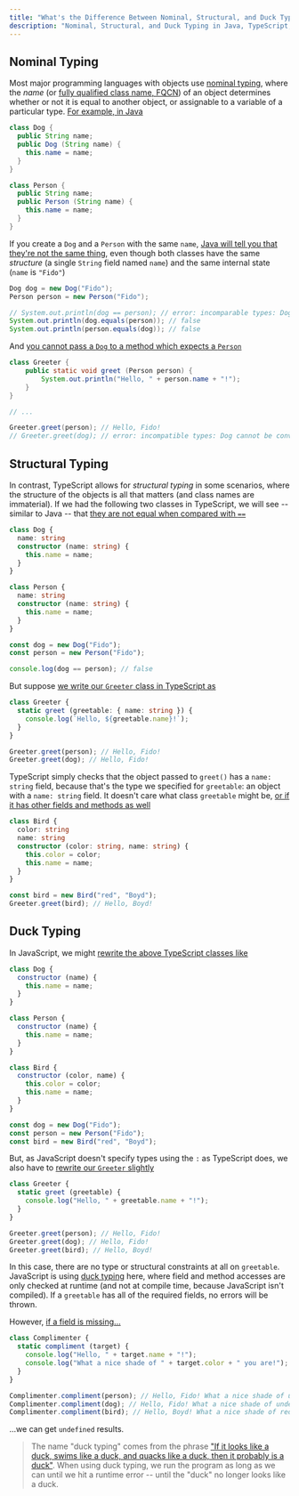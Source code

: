 ```yaml
---
title: "What's the Difference Between Nominal, Structural, and Duck Typing?"
description: "Nominal, Structural, and Duck Typing in Java, TypeScript, and JavaScript"
---
```


## Nominal Typing

Most major programming languages with objects use [nominal typing](https://en.wikipedia.org/wiki/Nominal_type_system), where the _name_ (or [fully qualified class name, FQCN](https://en.wikipedia.org/wiki/Fully_qualified_name)) of an object determines whether or not it is equal to another object, or assignable to a variable of a particular type. [For example, in Java](https://www.mycompiler.io/view/BDKXhWg)

```java
class Dog {
  public String name;
  public Dog (String name) {
    this.name = name;
  }
}

class Person {
  public String name;
  public Person (String name) {
    this.name = name;
  }
}
```

If you create a `Dog` and a `Person` with the same `name`, [Java will tell you that they're not the same thing](https://www.mycompiler.io/view/JJSt7fK), even though both classes have the same _structure_ (a single `String` field named `name`) and the same internal state (`name` is `"Fido"`)

```java
Dog dog = new Dog("Fido");
Person person = new Person("Fido");

// System.out.println(dog == person); // error: incomparable types: Dog and Person
System.out.println(dog.equals(person)); // false
System.out.println(person.equals(dog)); // false
```

And [you cannot pass a `Dog` to a method which expects a `Person`](https://www.mycompiler.io/view/88L7lwy)

```java
class Greeter {
    public static void greet (Person person) {
        System.out.println("Hello, " + person.name + "!");
    }
}

// ...

Greeter.greet(person); // Hello, Fido!
// Greeter.greet(dog); // error: incompatible types: Dog cannot be converted to Person
```

## Structural Typing

In contrast, TypeScript allows for _structural typing_ in some scenarios, where the structure of the objects is all that matters (and class names are immaterial). If we had the following two classes in TypeScript, we will see -- similar to Java -- that [they are not equal when compared with `==`](https://www.typescriptlang.org/play?#code/MYGwhgzhAEAiD2BzaBvAUNaA7MBbApgFzQQAuATgJZaIbTDxZnkCuwp850AFDgcc2qIAlKjqZSAC0oQAdH3zQAvNjz4A3HQC+aHWlCQYABXzkIjMZgUCKQugyYU2HLrzU2qNUekwTpchWVVAk1MHT0HMmgAEyQgrHwAdzgkbgAiADFKWLThTUjSaAAHU3MseKToEzNGdKycvLR9RnMQfFkQVNjkJRUSmqw86AB6YegAMzAQCHwgA)

```ts
class Dog {
  name: string
  constructor (name: string) {
    this.name = name;
  }
}

class Person {
  name: string
  constructor (name: string) {
    this.name = name;
  }
}

const dog = new Dog("Fido");
const person = new Person("Fido");

console.log(dog == person); // false
```

But suppose [we write our `Greeter` class in TypeScript as](https://www.typescriptlang.org/play?#code/MYGwhgzhAEAiD2BzaBvAUNaA7MBbApgFzQQAuATgJZaIbTDxZnkCuwp850AFDgcc2qIAlKjqZSAC0oQAdH3zQAvNjz4A3HQC+aHWlCQYABXzkIjMZgUCKQugyYU2HLrzU2qNUekwTpchWVVAk1MHT0HMmgAEyQgrHwAdzgkbgAiADFKWLThTUjSaAAHU3MseKToEzNGdKycvLR9RnMQfFkQVNjkJRUSmqw86AB6YegAMzAQCHwmgyhoAHFyfHxSU0sSUjBSSmBoRBW1nkPV7YAjNuIUYKItz2Qtb3F6Fvg2jtSAAwAJfBBOgAaaAAEhQpzWYEu7QUWgAhF9GmFdE1lmdTLIIaRuP0ykNRtA-gD4MD6vA4Wg0WsMVjuN18WMiUDoGS4UA)

```ts
class Greeter {
  static greet (greetable: { name: string }) {
    console.log(`Hello, ${greetable.name}!`);
  }
}

Greeter.greet(person); // Hello, Fido!
Greeter.greet(dog); // Hello, Fido!
```

TypeScript simply checks that the object passed to `greet()` has a `name: string` field, because that's the type we specified for `greetable`: an object with a `name: string` field. It doesn't care what class `greetable` might be, [or if it has other fields and methods as well](https://www.typescriptlang.org/play?#code/MYGwhgzhAEAiD2BzaBvAUNaA7MBbApgFzQQAuATgJZaIbTDxZnkCuwp850AFDgcc2qIAlKjqZSAC0oQAdH3zQAvNjz4A3HQC+aHWlCQYABXzkIjMZgUCKQugyYU2HLrzU2qNUekwTpchWVVAk1MHT0HMmgAEyQgrHwAdzgkbgAiADFKWLThTUjSaAAHU3MseKToEzNGdKycvLR9RnMQfFkQVNjkJRUSmqw86AB6YegAMzAQCHwmgyhoAHFyfHxSU0sSUjBSSmBoRBW1nkPV7YAjNuIUYKItz2Qtb3F6Fvg2jtSAAwAJfBBOgAaaAAEhQpzWYEu7QUWgAhF9GmFdE1lmdTLIIaRuP0ykNRtA-gD4MD6vA4Wg0WsMVjuN18WMiUDoGSKfpwAsAEKUcjRTYMTrkDx2Kzue4i16OVjsTg8AWcYU0YHWcVeTZ+GSyeVcFTa0K+KSawIqBT68JzFqFc48vkmyrc3npFbRNLAtKc+AATxdjSp63ImKO2OtvIZhP+zI93rhQA)

```ts
class Bird {
  color: string
  name: string
  constructor (color: string, name: string) {
    this.color = color;
    this.name = name;
  }
}

const bird = new Bird("red", "Boyd");
Greeter.greet(bird); // Hello, Boyd!
```

## Duck Typing

In JavaScript, we might [rewrite the above TypeScript classes like](https://jsfiddle.net/y5vts2Lk/)

```js
class Dog {
  constructor (name) {
    this.name = name;
  }
}

class Person {
  constructor (name) {
    this.name = name;
  }
}

class Bird {
  constructor (color, name) {
    this.color = color;
    this.name = name;
  }
}

const dog = new Dog("Fido");
const person = new Person("Fido");
const bird = new Bird("red", "Boyd");
```

But, as JavaScript doesn't specify types using the `:` as TypeScript does, we also have to [rewrite our `Greeter` slightly](https://jsfiddle.net/y5vts2Lk/1/)

```js
class Greeter {
  static greet (greetable) {
    console.log("Hello, " + greetable.name + "!");
  }
}

Greeter.greet(person); // Hello, Fido!
Greeter.greet(dog); // Hello, Fido!
Greeter.greet(bird); // Hello, Boyd!
```

In this case, there are no type or structural constraints at all on `greetable`. JavaScript is using [duck typing](https://en.wikipedia.org/wiki/Duck_typing) here, where field and method accesses are only checked at runtime (and not at compile time, because JavaScript isn't compiled). If a `greetable` has all of the required fields, no errors will be thrown.

However, [if a field is missing...](https://jsfiddle.net/bjgz7cuo/)

```js
class Complimenter {
  static compliment (target) {
    console.log("Hello, " + target.name + "!");
    console.log("What a nice shade of " + target.color + " you are!");
  }
}

Complimenter.compliment(person); // Hello, Fido! What a nice shade of undefined you are!
Complimenter.compliment(dog); // Hello, Fido! What a nice shade of undefined you are!
Complimenter.compliment(bird); // Hello, Boyd! What a nice shade of red you are!
```

...we can get `undefined` results.

> The name "duck typing" comes from the phrase ["If it looks like a duck, swims like a duck, and quacks like a duck, then it probably is a duck"](https://en.wikipedia.org/wiki/Duck_test). When using duck typing, we run the program as long as we can until we hit a runtime error -- until the "duck" no longer looks like a duck.